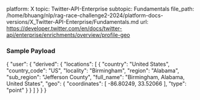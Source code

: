 platform: X
topic: Twitter-API-Enterprise
subtopic: Fundamentals
file_path: /home/bhuang/nlp/rag-race-challenge2-2024/platform-docs-versions/X_Twitter-API-Enterprise/Fundamentals.md
url: https://developer.twitter.com/en/docs/twitter-api/enterprise/enrichments/overview/profile-geo

### Sample Payload

{
    "user": {
        "derived": {
            "locations": \[
                {
                    "country": "United States",
                    "country\_code": "US",
                    "locality": "Birmingham",
                    "region": "Alabama",
                    "sub\_region": "Jefferson County",
                    "full\_name": "Birmingham, Alabama, United States",
                    "geo": {
                        "coordinates": \[
                            -86.80249,
                            33.52066
                        \],
                        "type": "point"
                    }
                }
            \]
        }
    }
}
